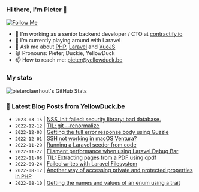 ### Hi there, I'm Pieter 👋  
[![Follow Me](https://img.shields.io/github/followers/pieterclaerhout?label=Follow&style=social)](https://github.com/pieterclaerhout)

- 🏢 I'm working as a senior backend developer / CTO at [contractify.io](https://contractify.io)
- 🌱 I’m currently playing around with Laravel
- 💬 Ask me about [PHP](https://php.net), [Laravel](http://laravel.com) and [VueJS](https://vuejs.org)
- 😄 Pronouns: Pieter, Duckie, YellowDuck
- 📫 How to reach me: pieter@yellowduck.be

### My stats

![pieterclaerhout's GitHub Stats](https://github-readme-stats.vercel.app/api?username=pieterclaerhout&show_icons=true&count_private=true&line_height=40)

### 📩 Latest Blog Posts from [YellowDuck.be](https://www.yellowduck.be/)
<!-- BLOG-POST-LIST:START -->
- `2023-03-15` | [NSS_Init failed: security library: bad database.](https://www.yellowduck.be/posts/nss-init-failed-security-library-bad-database)  
- `2022-12-12` | [TIL: git --renormalize](https://www.yellowduck.be/posts/til-git-renormalize)  
- `2022-12-03` | [Getting the full error response body using Guzzle](https://www.yellowduck.be/posts/getting-the-full-error-response-body-using-guzzle)  
- `2022-12-01` | [SSH not working in macOS Ventura?](https://www.yellowduck.be/posts/ssh-not-working-in-macos-ventura)  
- `2022-11-29` | [Running a Laravel seeder from code](https://www.yellowduck.be/posts/running-a-laravel-seeder-from-code)  
- `2022-11-27` | [Filament performance when using Laravel Debug Bar](https://www.yellowduck.be/posts/filament-performance-when-using-laravel-debug-bar)  
- `2022-11-08` | [TIL: Extracting pages from a PDF using qpdf](https://www.yellowduck.be/posts/til-extracting-pages-from-a-pdf-using-qpdf)  
- `2022-09-24` | [Failed writes with Laravel Filesystem](https://www.yellowduck.be/posts/failed-writes-with-laravel-filesystem)  
- `2022-08-12` | [Another way of accessing private and protected properties in PHP](https://www.yellowduck.be/posts/another-way-of-accessing-private-and-protected-properties-in-php)  
- `2022-08-10` | [Getting the names and values of an enum using a trait](https://www.yellowduck.be/posts/getting-the-names-and-values-of-an-enum-using-a-trait)  

<!-- BLOG-POST-LIST:END -->
